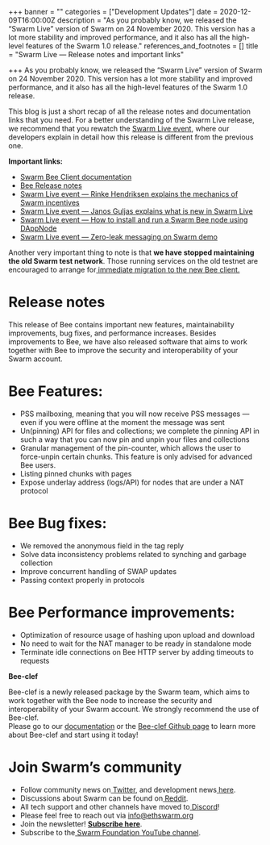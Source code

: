 +++
banner = ""
categories = ["Development Updates"]
date = 2020-12-09T16:00:00Z
description = "As you probably know, we released the “Swarm Live” version of Swarm on 24 November 2020. This version has a lot more stability and improved performance, and it also has all the high-level features of the Swarm 1.0 release."
references_and_footnotes = []
title = "Swarm Live — Release notes and important links"

+++
As you probably know, we released the “Swarm Live” version of Swarm on 24 November 2020. This version has a lot more stability and improved performance, and it also has all the high-level features of the Swarm 1.0 release.

This blog is just a short recap of all the release notes and documentation links that you need. For a better understanding of the Swarm Live release, we recommend that you rewatch the [Swarm Live event](https://twitter.com/ethswarm/status/1331219946865532929), where our developers explain in detail how this release is different from the previous one.

**Important links:**

* [Swarm Bee Client documentation](https://docs.ethswarm.org/)
* [Bee Release notes](https://github.com/ethersphere/bee/releases)
* [Swarm Live event — Rinke Hendriksen explains the mechanics of Swarm incentives](http://bit.ly/33MbuyJ)
* [Swarm Live event — Janos Guljas explains what is new in Swarm Live](http://bit.ly/3onY2sX)
* [Swarm Live event — How to install and run a Swarm Bee node using DAppNode](http://bit.ly/39MSrIz)
* [Swarm Live event — Zero-leak messaging on Swarm demo](http://bit.ly/3orpAxx)

Another very important thing to note is that **we have stopped maintaining the old Swarm test network**. Those running services on the old testnet are encouraged to arrange for[ immediate migration to the new Bee client.](https://ethswarm.medium.com/the-sun-is-setting-for-the-old-swarm-network-46cdc8048f8b)

# Release notes

This release of Bee contains important new features, maintainability improvements, bug fixes, and performance increases. Besides improvements to Bee, we have also released software that aims to work together with Bee to improve the security and interoperability of your Swarm account.

# Bee Features:

* PSS mailboxing, meaning that you will now receive PSS messages — even if you were offline at the moment the message was sent
* Un(pinning) API for files and collections; we complete the pinning API in such a way that you can now pin and unpin your files and collections
* Granular management of the pin-counter, which allows the user to force-unpin certain chunks. This feature is only advised for advanced Bee users.
* Listing pinned chunks with pages
* Expose underlay address (logs/API) for nodes that are under a NAT protocol

# Bee Bug fixes:

* We removed the anonymous field in the tag reply
* Solve data inconsistency problems related to synching and garbage collection
* Improve concurrent handling of SWAP updates
* Passing context properly in protocols

# Bee Performance improvements:

* Optimization of resource usage of hashing upon upload and download
* No need to wait for the NAT manager to be ready in standalone mode
* Terminate idle connections on Bee HTTP server by adding timeouts to requests

**Bee-clef**

Bee-clef is a newly released package by the Swarm team, which aims to work together with the Bee node to increase the security and interoperability of your Swarm account. We strongly recommend the use of Bee-clef.  
Please go to our [documentation](https://docs.ethswarm.org/docs/installation/bee-clef) or the [Bee-clef Github page](https://github.com/ethersphere/bee-clef) to learn more about Bee-clef and start using it today!

# Join Swarm’s community

* Follow community news on[ Twitter](https://twitter.com/ethswarmhive), and development news[ here](https://twitter.com/ethswarm).
* Discussions about Swarm can be found on[ Reddit](https://www.reddit.com/r/ethswarm/).
* All tech support and other channels have moved to[ Discord](https://discord.gg/wdghaQsGq5)!
* Please feel free to reach out via [info@ethswarm.org](mailto:info@ethswarm.org)
* Join the newsletter! [**Subscribe here**](https://www.ethswarm.org/newsletter.html).
* Subscribe to the[ Swarm Foundation YouTube channel](https://www.youtube.com/channel/UCu6ywn9MTqdREuE6xuRkskA/videos).